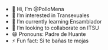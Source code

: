 - 👋 Hi, I’m @PolloMena
- 👀 I’m interested in Transexuales
- 🌱 I’m currently learning Ensamblador
- 💞️ I’m looking to collaborate on ITSU
- 😄 Pronouns: Padre de Huante
- ⚡ Fun fact: Si te bañas te mojas

<!---
PolloMena/PolloMena is a ✨ special ✨ repository because its `README.md` (this file) appears on your GitHub profile.
You can click the Preview link to take a look at your changes.
--->
